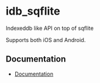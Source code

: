 # idb_sqflite

Indexeddb like API on top of sqflite

Supports both iOS and Android.

## Documentation

* [Documentation](https://github.com/tekartik/idb_sqflite/blob/master/idb_sqflite/README.md)